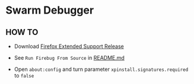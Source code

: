 Swarm Debugger
=======

HOW TO
-------
* Download [Firefox Extended Support Release](https://www.mozilla.org/en-US/firefox/organizations/)

* See `Run Firebug From Source` in [README.md](https://github.com/gabrielveras/firebug/blob/fireswarm/README.md)

* Open `about:config` and turn parameter `xpinstall.signatures.required` to `false`

